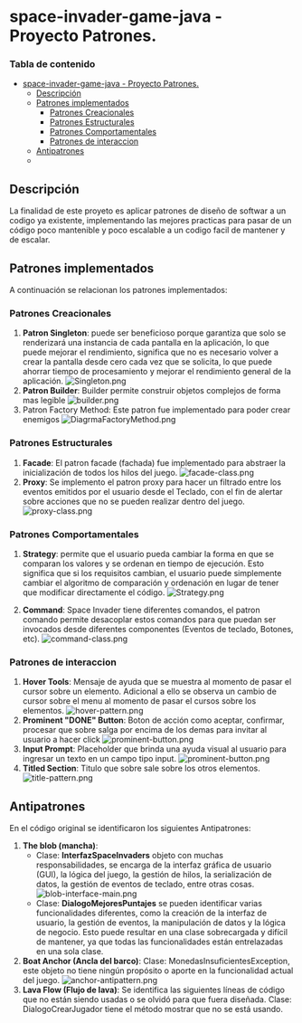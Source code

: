 # space-invader-game-java - Proyecto Patrones.

### Tabla de contenido
<!-- TOC -->
* [space-invader-game-java - Proyecto Patrones.](#space-invader-game-java---proyecto-patrones)
  * [Descripción](#descripción)
  * [Patrones implementados](#patrones-implementados)
    * [Patrones Creacionales](#patrones-creacionales)
    * [Patrones Estructurales](#patrones-estructurales)
    * [Patrones Comportamentales](#patrones-comportamentales)
    * [Patrones de interaccion](#patrones-de-interaccion)
  * [Antipatrones](#antipatrones)
  * [](#)
<!-- TOC -->

## Descripción

La finalidad de este proyeto es aplicar patrones de diseño de softwar a un codigo ya existente, 
implementando las mejores practicas para pasar de un código poco mantenible y poco escalable
a un codigo facil de mantener y de escalar.

## Patrones implementados

A continuación se relacionan los patrones implementados:

### Patrones Creacionales
 1. **Patron Singleton**: puede ser beneficioso porque garantiza que solo se renderizará una instancia de cada pantalla en la aplicación, lo que puede mejorar el rendimiento, significa que no es necesario volver a crear la pantalla desde cero cada vez que se solicita, lo que puede ahorrar tiempo de procesamiento y mejorar el rendimiento general de la aplicación.
 ![Singleton.png](src%2Fmain%2Fresources%2Fdiagrams%2FSingleton.png)
 2. **Patron Builder**: Builder permite construir objetos complejos de forma mas legible
![builder.png](src%2Fmain%2Fresources%2Fdiagrams%2Fbuilder.png)
 3. Patron Factory Method: Este patron fue implementado para poder crear enemigos 
 ![DiagrmaFactoryMethod.png](src%2Fmain%2Fresources%2Fdiagrams%2FDiagrmaFactoryMethod.png)
### Patrones Estructurales
  1. **Facade**: El patron facade (fachada) fue implementado para abstraer la inicialización de todos los hilos del juego.
![facade-class.png](src%2Fmain%2Fresources%2Fdiagrams%2Ffacade-class.png)
  2. **Proxy**: Se implemento el patron proxy para hacer un filtrado entre los eventos emitidos por el usuario desde el Teclado, con el fin de alertar sobre acciones que no se pueden realizar dentro del juego.
![proxy-class.png](src%2Fmain%2Fresources%2Fdiagrams%2Fproxy-class.png)

### Patrones Comportamentales
  1. **Strategy**: permite que el usuario pueda cambiar la forma en que se comparan los valores y se ordenan en tiempo de ejecución. Esto significa que si los requisitos cambian, el usuario puede simplemente cambiar el algoritmo de comparación y ordenación en lugar de tener que modificar directamente el código.
  ![Strategy.png](src%2Fmain%2Fresources%2Fdiagrams%2FStrategy.png)
  
  2. **Command**: Space Invader tiene diferentes comandos, el patron comando permite desacoplar estos comandos para que puedan ser invocados desde diferentes componentes (Eventos de teclado, Botones, etc).
![command-class.png](src%2Fmain%2Fresources%2Fdiagrams%2Fcommand-class.png)
### Patrones de interaccion
  1. **Hover Tools**: Mensaje de ayuda que se muestra al momento de pasar el cursor sobre un elemento. Adicional a ello se observa un cambio de cursor sobre el menu al momento de pasar el cursos sobre los elementos.
![hover-pattern.png](src%2Fmain%2Fresources%2Fdiagrams%2Fhover-pattern.png)
  2. **Prominent "DONE" Button**: Boton de acción como aceptar, confirmar, procesar que sobre salga por encima de los demas para invitar al usuario a hacer click
![prominent-button.png](src%2Fmain%2Fresources%2Fdiagrams%2Fprominent-button.png)
  3. **Input Prompt**: Placeholder que brinda una ayuda visual al usuario para ingresar un texto en un campo tipo input.
![prominent-button.png](src%2Fmain%2Fresources%2Fdiagrams%2Fprominent-button.png)
  4. **Titled Section**: Titulo que sobre sale sobre los otros elementos.
![title-pattern.png](src%2Fmain%2Fresources%2Fdiagrams%2Ftitle-pattern.png)


## Antipatrones

En el código original se identificaron los siguientes Antipatrones: 

1. **The blob (mancha)**: 
   - Clase: **InterfazSpaceInvaders** objeto con muchas responsabilidades, se encarga de la interfaz gráfica de usuario (GUI), la lógica del juego, la gestión de hilos, la serialización de datos, la gestión de eventos de teclado, entre otras cosas.
![blob-interface-main.png](src%2Fmain%2Fresources%2Fdiagrams%2Fblob-interface-main.png)
   - Clase: **DialogoMejoresPuntajes** se pueden identificar varias funcionalidades diferentes, como la creación de la interfaz de usuario, la gestión de eventos, la manipulación de datos y la lógica de negocio. Esto puede resultar en una clase sobrecargada y difícil de mantener, ya que todas las funcionalidades están entrelazadas en una sola clase.
2. **Boat Anchor (Ancla del barco)**: Clase: MonedasInsuficientesException, este objeto no tiene ningún propósito o aporte en la
   funcionalidad actual del juego.
![anchor-antipattern.png](src%2Fmain%2Fresources%2Fdiagrams%2Fanchor-antipattern.png)
3. **Lava Flow (Flujo de lava)**: Se identifica las siguientes líneas de código que no están siendo usadas o se olvidó para que fuera diseñada.
   Clase: DialogoCrearJugador tiene el método mostrar que no se está usando.


## 
